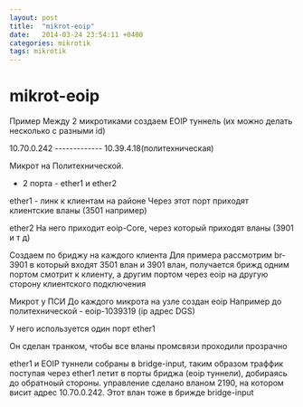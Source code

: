 ```yaml
---
layout: post
title:  "mikrot-eoip"
date:   2014-03-24 23:54:11 +0400
categories: mikrotik
tags: mikrotik
---
```


# mikrot-eoip
Пример
Между 2 микротиками создаем  EOIP туннель (их можно делать несколько с разными id)

10.70.0.242 ------------- 10.39.4.18(политехническая)


Микрот на Политехнической.
- 2 порта - ether1 и ether2

ether1 -  линк к клиентам на районе
Через этот порт приходят клиентские вланы (3501 например)

ether2 На него приходит eoip-Core, через который приходят вланы (3901 и т д)

Создаем по бриджу на каждого клиента
Для примера рассмотрим br-3901 в который входят 3501 влан и 3901 влан, получается брижд одним портом смотрит к клиенту, а другим портом через eoip на другую сторону клиентского подключения




Микрот у ПСИ
До каждого микрота на узле создан eoip
Например до политехнической - eoip-1039319 (ip адрес DGS)

У него используется один порт ether1

Он сделан транком, чтобы все вланы промсвязи проходили прозрачно

ether1 и EOIP туннели собраны в bridge-input, таким образом траффик поступая через ether1 летит в порты бриджа (eoip туннели), добираясь до обратноый стороны.
управление сделано вланом 2190, на котором висит адрес 10.70.0.242. Этот влан тоже в брижде bridge-input
